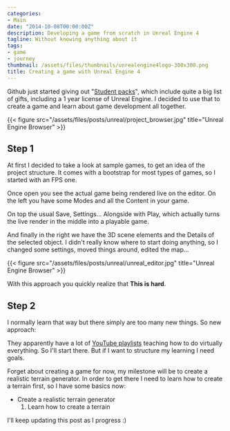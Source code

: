 ```yaml
---
categories:
- Main
date: "2014-10-08T00:00:00Z"
description: Developing a game from scratch in Unreal Engine 4
tagline: Without knowing anything about it
tags:
- game
- journey
thumbnail: /assets/files/thumbnails/unrealengine4logo-300x300.png
title: Creating a game with Unreal Engine 4
---
```


Github just started giving out "[Student packs](https://education.github.com/pack)", which include quite a big list of gifts, including a 1 year license of Unreal Engine. I decided to use that to create a game and learn about game development all together.

{{< figure src="/assets/files/posts/unreal/project_browser.jpg" title="Unreal Engine Browser" >}}

## Step 1

At first I decided to take a look at sample games, to get an idea of the project structure. It comes with a bootstrap for most types of games, so I started with an FPS one.

Once open you see the actual game being rendered live on the editor. On the left you have some Modes and all the Content in your game.

On top the usual Save, Settings... Alongside with Play, which actually turns the live render in the middle into a playable game.

And finally in the right we have the 3D scene elements and the Details of the selected object. I didn't really know where to start doing anything, so I changed some settings, moved things around, edited the map...

{{< figure src="/assets/files/posts/unreal/unreal_editor.jpg" title="Unreal Engine Browser" >}}


With this approach you quickly realize that **This is hard**.

## Step 2
I normally learn that way but there simply are too many new things. So new approach:

They apparently have a lot of [YouTube playlists](https://www.youtube.com/user/UnrealDevelopmentKit/playlists) teaching how to do virtually everything. So I'll start there. But if I want to structure my learning I need goals.

Forget about creating a game for now, my milestone will be to create a realistic terrain generator. In order to get there I need to learn how to create a terrain first, so I have some basics now:

* Create a realistic terrain generator
    1. Learn how to create a terrain

I'll keep updating this post as I progress :)
